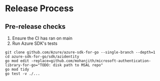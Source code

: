 # Release Process

## Pre-release checks

1. Ensure the CI has ran on main
2. Run Azure SDK's tests

```
git clone github.com/Azure/azure-sdk-for-go --single-branch --depth=1
cd azure-sdk-for-go/sdk/azidentity
go mod edit -replace=github.com/mohanjith/microsoft-authentication-library-for-go="TODO: disk path to MSAL repo"
go mod tidy
go test -v ./...
```
